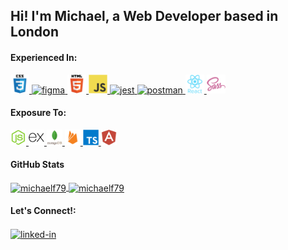 <h2>Hi!  I'm Michael, a Web Developer based in London</h2>

<h4 align="left">Experienced In:</h4>

<p align="left"> <a href="https://www.w3schools.com/css/" target="_blank"> <img src="https://raw.githubusercontent.com/devicons/devicon/master/icons/css3/css3-original-wordmark.svg" alt="css3" width="30" height="30"/> </a> <a href="https://www.figma.com/" target="_blank"> <img src="https://www.vectorlogo.zone/logos/figma/figma-icon.svg" alt="figma" width="30" height="30"/> </a> <a href="https://www.w3.org/html/" target="_blank"> <img src="https://raw.githubusercontent.com/devicons/devicon/master/icons/html5/html5-original-wordmark.svg" alt="html5" width="30" height="30"/> </a> <a href="https://developer.mozilla.org/en-US/docs/Web/JavaScript" target="_blank"> <img src="https://raw.githubusercontent.com/devicons/devicon/master/icons/javascript/javascript-original.svg" alt="javascript" width="30" height="30"/> </a> <a href="https://jestjs.io" target="_blank"> <img src="https://www.vectorlogo.zone/logos/jestjsio/jestjsio-icon.svg" alt="jest" width="30" height="30"/> </a> <a href="https://postman.com" target="_blank"> <img src="https://www.vectorlogo.zone/logos/getpostman/getpostman-icon.svg" alt="postman" width="30" height="30"/> </a> <a href="https://reactjs.org/" target="_blank"> <img src="https://raw.githubusercontent.com/devicons/devicon/master/icons/react/react-original-wordmark.svg" alt="react"width="30" height="30"/> </a> <a href="https://sass-lang.com" target="_blank"> <img src="https://raw.githubusercontent.com/devicons/devicon/master/icons/sass/sass-original.svg" alt="sass" width="30" height="30"/> </a> </p>

<h4 align="left">Exposure To:</h4>

<p align="left"> <a href="https://nodejs.org/en/" target="_blank"> <img src="https://raw.githubusercontent.com/devicons/devicon/9f4f5cdb393299a81125eb5127929ea7bfe42889/icons/nodejs/nodejs-original.svg" alt="nodejs" width="25" height="25"/> </a>
<a href="https://expressjs.com/" target="_blank"> <img src="https://raw.githubusercontent.com/devicons/devicon/9f4f5cdb393299a81125eb5127929ea7bfe42889/icons/express/express-original.svg" alt="expressjs" width="25" height="25"/> </a>
<a href="https://www.mongodb.com/" target="_blank"> <img src="https://raw.githubusercontent.com/devicons/devicon/9f4f5cdb393299a81125eb5127929ea7bfe42889/icons/mongodb/mongodb-original-wordmark.svg" alt="mongodb" width="25" height="25"/> </a>
<a href="https://firebase.google.com/" target="_blank"> <img src="https://raw.githubusercontent.com/devicons/devicon/9f4f5cdb393299a81125eb5127929ea7bfe42889/icons/firebase/firebase-plain.svg" alt="firebase" width="25" height="25"/> </a>
<a href="https://www.typescriptlang.org/" target="_blank"> <img src="https://raw.githubusercontent.com/devicons/devicon/9f4f5cdb393299a81125eb5127929ea7bfe42889/icons/typescript/typescript-plain.svg" alt="typescript" width="25" height="25"/> </a>
<a href="https://angular.io/" target="_blank"> <img src="https://raw.githubusercontent.com/devicons/devicon/9f4f5cdb393299a81125eb5127929ea7bfe42889/icons/angularjs/angularjs-plain.svg" alt="angular" width="25" height="25"/> </a>
</p>

<h4 align="left">GitHub Stats</h4>

<a href="https://github.com/michaelf79/michaelf79">
<img align="center" src="https://github-readme-stats.vercel.app/api/top-langs?username=michaelf79&show_icons=true&locale=en&layout=compact" alt="michaelf79" />
</a>

<a href="https://github.com/michaelf79/michaelf79">
<img align="center" src="https://github-readme-stats.vercel.app/api?username=michaelf79&show_icons=true&locale=en" alt="michaelf79" />
</a>

<h4 align="left">Let's Connect!:</h4>

[<img align="center" alt="linked-in" src="https://img.shields.io/badge/linkedin-%230077B5.svg?&style=for-the-badge&logo=linkedin&logoColor=white" />](https://www.linkedin.com/in/mjmferreira)
